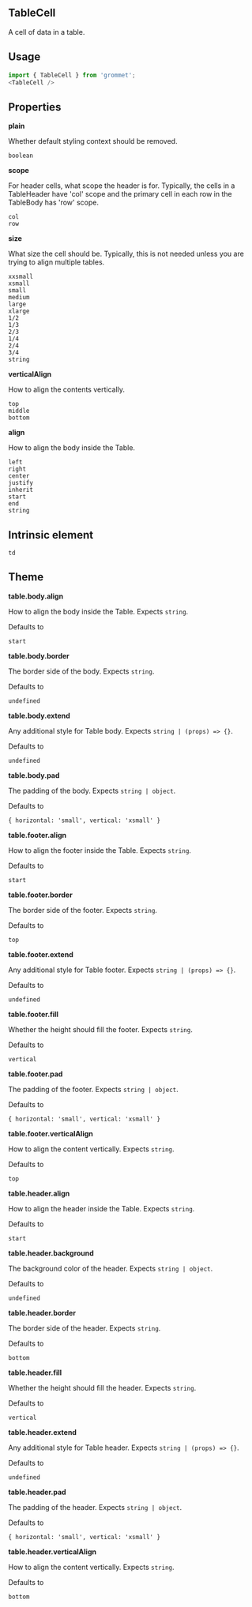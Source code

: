 ## TableCell
A cell of data in a table.

## Usage

```javascript
import { TableCell } from 'grommet';
<TableCell />
```

## Properties

**plain**

Whether default styling context should be removed.

```
boolean
```

**scope**

For header cells, what scope the header is for.
        Typically, the cells in a TableHeader have 'col' scope and
        the primary cell in each row in the TableBody has 'row' scope.

```
col
row
```

**size**

What size the cell should be. Typically, this is not needed
      unless you are trying to align multiple tables.

```
xxsmall
xsmall
small
medium
large
xlarge
1/2
1/3
2/3
1/4
2/4
3/4
string
```

**verticalAlign**

How to align the contents vertically.

```
top
middle
bottom
```

**align**

How to align the body inside the Table.

```
left
right
center
justify
inherit
start
end
string
```
  
## Intrinsic element

```
td
```
## Theme
  
**table.body.align**

How to align the body inside the Table. Expects `string`.

Defaults to

```
start
```

**table.body.border**

The border side of the body. Expects `string`.

Defaults to

```
undefined
```

**table.body.extend**

Any additional style for Table body. Expects `string | (props) => {}`.

Defaults to

```
undefined
```

**table.body.pad**

The padding of the body. Expects `string | object`.

Defaults to

```
{ horizontal: 'small', vertical: 'xsmall' }
```

**table.footer.align**

How to align the footer inside the Table. Expects `string`.

Defaults to

```
start
```

**table.footer.border**

The border side of the footer. Expects `string`.

Defaults to

```
top
```

**table.footer.extend**

Any additional style for Table footer. Expects `string | (props) => {}`.

Defaults to

```
undefined
```

**table.footer.fill**

Whether the height should fill the footer. Expects `string`.

Defaults to

```
vertical
```

**table.footer.pad**

The padding of the footer. Expects `string | object`.

Defaults to

```
{ horizontal: 'small', vertical: 'xsmall' }
```

**table.footer.verticalAlign**

How to align the content vertically. Expects `string`.

Defaults to

```
top
```

**table.header.align**

How to align the header inside the Table. Expects `string`.

Defaults to

```
start
```

**table.header.background**

The background color of the header. Expects `string | object`.

Defaults to

```
undefined
```

**table.header.border**

The border side of the header. Expects `string`.

Defaults to

```
bottom
```

**table.header.fill**

Whether the height should fill the header. Expects `string`.

Defaults to

```
vertical
```

**table.header.extend**

Any additional style for Table header. Expects `string | (props) => {}`.

Defaults to

```
undefined
```

**table.header.pad**

The padding of the header. Expects `string | object`.

Defaults to

```
{ horizontal: 'small', vertical: 'xsmall' }
```

**table.header.verticalAlign**

How to align the content vertically. Expects `string`.

Defaults to

```
bottom
```
